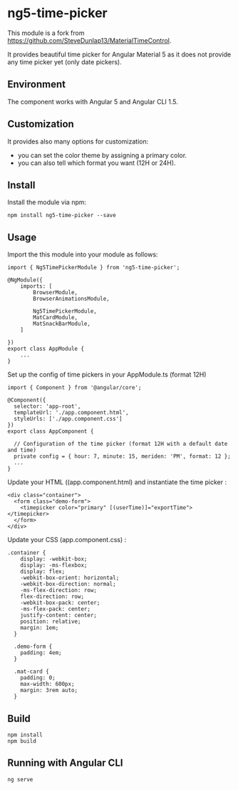 # ng5-time-picker
This module is a fork from https://github.com/SteveDunlap13/MaterialTimeControl.

It provides beautiful time picker for Angular Material 5 as it does not provide any time picker yet (only date pickers).

## Environment 
The component works with Angular 5 and Angular CLI 1.5.

## Customization 

It provides also many options for customization:
- you can set the color theme by assigning a primary color.
- you can also tell which format you want (12H or 24H).

## Install
Install the module via npm:

    npm install ng5-time-picker --save

## Usage
Import the this module into your module as follows:

    import { Ng5TimePickerModule } from 'ng5-time-picker';

	@NgModule({
        imports: [
            BrowserModule,
            BrowserAnimationsModule,

            Ng5TimePickerModule,
            MatCardModule,
            MatSnackBarModule,
        ]

    })
    export class AppModule {
        ...
    }

Set up the config of time pickers in your AppModule.ts (format 12H)
```
import { Component } from '@angular/core';

@Component({
  selector: 'app-root',
  templateUrl: './app.component.html',
  styleUrls: ['./app.component.css']
})
export class AppComponent {

  // Configuration of the time picker (format 12H with a default date and time)
  private config = { hour: 7, minute: 15, meriden: 'PM', format: 12 };
  ... 
}
```

Update your HTML ((app.component.html) and instantiate the time picker :

```
<div class="container">
  <form class="demo-form">
    <timepicker color="primary" [(userTime)]="exportTime"></timepicker>
  </form>
</div>
```

Update your CSS (app.component.css) :
```
.container {
    display: -webkit-box;
    display: -ms-flexbox;
    display: flex;
    -webkit-box-orient: horizontal;
    -webkit-box-direction: normal;
    -ms-flex-direction: row;
    flex-direction: row;
    -webkit-box-pack: center;
    -ms-flex-pack: center;
    justify-content: center;
    position: relative;
    margin: 1em;
  }
  
  .demo-form {
    padding: 4em;
  }
  
  .mat-card {
    padding: 0;
    max-width: 600px;
    margin: 3rem auto;
  }
```

## Build

    npm install
    npm build

## Running with Angular CLI

    ng serve